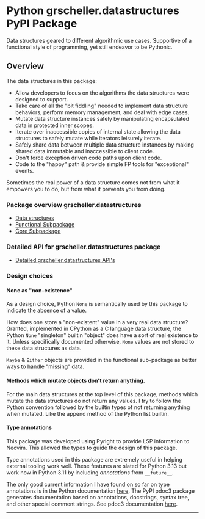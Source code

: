 # Python grscheller.datastructures PyPI Package

Data structures geared to different algorithmic use cases. Supportive of
a functional style of programming, yet still endeavor to be Pythonic.

## Overview

The data structures in this package:

* Allow developers to focus on the algorithms the data structures were
  designed to support.
* Take care of all the "bit fiddling" needed to implement data structure
  behaviors, perform memory management, and deal with edge cases.
* Mutate data structure instances safely by manipulating encapsulated
  data in protected inner scopes.
* Iterate over inaccessible copies of internal state allowing the data
  structures to safely mutate while iterators leisurely iterate. 
* Safely share data between multiple data structure instances by making
  shared data immutable and inaccessible to client code.
* Don't force exception driven code paths upon client code.
* Code to the "happy" path & provide simple FP tools for "exceptional"
  events.

Sometimes the real power of a data structure comes not from what it
empowers you to do, but from what it prevents you from doing.

### Package overview grscheller.datastructures

* [Data structures][1]
* [Functional Subpackage][2]
* [Core Subpackage][3]

### Detailed API for grscheller.datastructures package

* [Detailed grscheller.datastructures API's][4]

### Design choices

#### None as "non-existence"

As a design choice, Python `None` is semantically used by this package
to indicate the absence of a value.

How does one store a "non-existent" value in a very real data structure?
Granted, implemented in CPython as a C language data structure, the
Python `None` "singleton" builtin "object" does have a sort of real
existence to it. Unless specifically documented otherwise, `None` values
are not stored to these data structures as data.

`Maybe` & `Either` objects are provided in the functional sub-package as
better ways to handle "missing" data.

#### Methods which mutate objects don't return anything.

For the main data structures at the top level of this package, methods
which mutate the data structures do not return any values. I try to
follow the Python convention followed by the builtin types of not
returning anything when mutated. Like the append method of the Python
list builtin.

#### Type annotations

This package was developed using Pyright to provide LSP
information to Neovim. This allowed the types to guide the design of
this package. 

Type annotations used in this package are extremely useful in helping
external tooling work well. These features are slated for Python 3.13
but work now in Python 3.11 by including *annotations* from
`__future__`.

The only good current information I have found on so far on type
annotations is in the Python documentation [here][5]. The PyPI pdoc3
package generates documentation based on annotations, docstrings, syntax
tree, and other special comment strings. See pdoc3 documentation
[here][6].

---

[1]: https://github.com/grscheller/datastructures/blob/main/README.d/Datastructures.md
[2]: https://github.com/grscheller/datastructures/blob/main/README.d/FunctionalSubpackage.md
[3]: https://github.com/grscheller/datastructures/blob/main/README.d/CoreSubpackage.md
[4]: https://grscheller.github.io/datastructures/
[5]: https://docs.python.org/3.13/library/typing.html
[6]: https://pdoc3.github.io/pdoc/doc/pdoc/#gsc.tab=0
